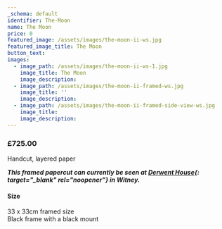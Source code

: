 ```yaml
---
_schema: default
identifier: The-Moon
name: The Moon
price: 0
featured_image: /assets/images/the-moon-ii-ws.jpg
featured_image_title: The Moon
button_text:
images:
  - image_path: /assets/images/the-moon-ii-ws-1.jpg
    image_title: The Moon
    image_description:
  - image_path: /assets/images/the-moon-ii-framed-ws.jpg
    image_title: ''
    image_description:
  - image_path: /assets/images/the-moon-ii-framed-side-view-ws.jpg
    image_title:
    image_description:
---
```

### **£725.00**

Handcut, layered paper

***This framed papercut can currently be seen at [Derwent House](https://derwenthouseliving.co.uk/oxfordshire-artweeks/?wpv_view_count=3941&amp;wpv-brands%5B%5D=kate-hipkiss&amp;wpv_filter_submit=Submit){: target="_blank" rel="noopener"} in Witney.***

#### Size

33 x 33cm framed size<br>Black frame with a black mount